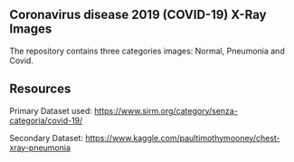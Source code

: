 ## Coronavirus disease 2019 (COVID-19) X-Ray Images
The repository contains three categories images: Normal, Pneumonia and Covid.


## Resources
Primary Dataset used: https://www.sirm.org/category/senza-categoria/covid-19/ <br/>

Secondary Dataset: https://www.kaggle.com/paultimothymooney/chest-xray-pneumonia <br/>
